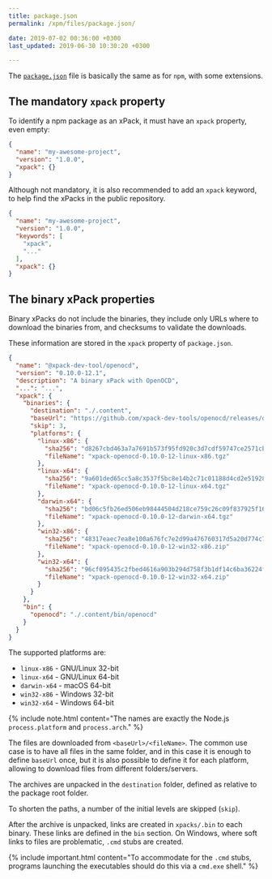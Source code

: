 ```yaml
---
title: package.json
permalink: /xpm/files/package.json/

date: 2019-07-02 00:36:00 +0300
last_updated: 2019-06-30 10:30:20 +0300

---
```


The [`package.json`](https://docs.npmjs.com/files/package.json) file is 
basically the same as for `npm`, with some 
extensions.

## The mandatory `xpack` property

To identify a npm package as an xPack, it must have an `xpack`
property, even empty:

```json
{
  "name": "my-awesome-project",
  "version": "1.0.0",
  "xpack": {}
}
```

Although not mandatory, it is also recommended to add an `xpack` keyword, 
to help find the xPacks in the public repository.

```json
{
  "name": "my-awesome-project",
  "version": "1.0.0",
  "keywords": [
    "xpack",
    "..."
  ],
  "xpack": {}
}
```

## The binary xPack properties

Binary xPacks do not include the binaries, they include only URLs where
to download the binaries from, and checksums to validate the downloads.

These information are stored in the `xpack` property of `package.json`.

```json
{
  "name": "@xpack-dev-tool/openocd",
  "version": "0.10.0-12.1",
  "description": "A binary xPack with OpenOCD",
  "...": "...",
  "xpack": {
    "binaries": {
      "destination": "./.content",
      "baseUrl": "https://github.com/xpack-dev-tools/openocd/releases/download/v0.10.0-12",
      "skip": 3,
      "platforms": {
        "linux-x86": {
          "sha256": "d8267cbd463a7a7691b573f95fd920c3d7cdf59747ce2571cb334b3247265106",
          "fileName": "xpack-openocd-0.10.0-12-linux-x86.tgz"
        },
        "linux-x64": {
          "sha256": "9a601ded65cc5a8c3537f5bc8e14b2c71c01188d4cd2e5192833fcd6950e992f",
          "fileName": "xpack-openocd-0.10.0-12-linux-x64.tgz"
        },
        "darwin-x64": {
          "sha256": "bd06c5fb26ed506eb98444504d218ce759c26c09f837925f16d2981f7e2e5c08",
          "fileName": "xpack-openocd-0.10.0-12-darwin-x64.tgz"
        },
        "win32-x86": {
          "sha256": "48317eaec7ea8e100a676fc7e2d99a476760317d5a20d774c77ba7a1d2260dfc",
          "fileName": "xpack-openocd-0.10.0-12-win32-x86.zip"
        },
        "win32-x64": {
          "sha256": "96cf095435c2fbed4616a903b294d758f3b1df14c6ba36224fa05fdc7ce93c1b",
          "fileName": "xpack-openocd-0.10.0-12-win32-x64.zip"
        }
      }
    },
    "bin": {
      "openocd": "./.content/bin/openocd"
    }
  }
}
```

The supported platforms are:

- `linux-x86` - GNU/Linux 32-bit
- `linux-x64` - GNU/Linux 64-bit
- `darwin-x64` - macOS 64-bit
- `win32-x86` - Windows 32-bit
- `win32-x64` - Windows 64-bit

{% include note.html content="The names are exactly the Node.js 
`process.platform` and `process.arch`." %}

The files are downloaded from `<baseUrl>/<fileName>`. The common 
use case is to have all files in the same folder, and in this case it is 
enough to define `baseUrl` once, but it is also possible to define it
for each platform, allowing to download files from different folders/servers.

The archives are unpacked in the `destination` folder, defined as relative
to the package root folder.

To shorten the paths, a number of the initial levels are skipped (`skip`).

After the archive is unpacked, links are created in `xpacks/.bin` to each
binary. These links are defined in the `bin` section. 
On Windows, where soft links to files are problematic, `.cmd` 
stubs are created.

{% include important.html content="To accommodate for the `.cmd` stubs,
programs launching the executables should do this via a `cmd.exe` shell." %}

